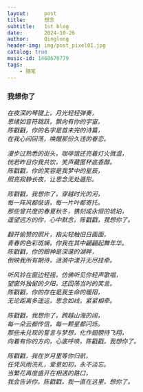 ```yaml
---
layout:     post
title:      想念
subtitle:   1st blog
date:       2024-10-26
author:     Qinglong
header-img: img/post_pixel01.jpg
catalog: true
music-id: 1468670779
tags:
    - 随笔
---
```


### 我想你了

*在夜深的琴键上，月光轻轻弹奏，   
思绪如音符跳跃，飘向有你的宇宙。  
陈戳戳，你的名字是首未完的诗篇，  
在我心间回荡，唤醒那份久违的眷恋。*

*漫步过熟悉的街头，咖啡馆还亮着灯火微温，  
恍若昨日你我共饮，笑声藏匿杯底香醇。  
陈戳戳，你的笑容是我梦中的星辰，  
照亮寂静长夜，让思念无处遁形。*


*陈戳戳，我想你了，穿越时光的河，  
每一阵风都低语，每一片叶都寄托。  
那些曾共度的春夏秋冬，镌刻成永恒的琥珀，  
遥望远方的你，心中默念，陈戳戳，我想你了。*


*翻开偷赞的照片，指尖轻触旧日画面，  
青春的色彩斑斓，你我在其中翩翩起舞年华。  
陈戳戳，你的眼神是深邃的湖畔，  
倒映我所有期待，涟漪中漾开无尽挂牵。*

*听风铃在窗边轻摇，仿佛听见你轻声歌唱，  
望窗外独留的夕阳，还回荡当时的笑言。  
陈戳戳，你的存在是我生命的暖阳，  
无论距离多遥远，思念如线，紧紧相牵。*


*陈戳戳，我想你了，跨越山海的阔，  
每一朵云都传信，每一颗星都闪烁。  
那些未兑现的誓言与梦想，化作翅膀待飞翔，  
向着有你的方向，心底呼唤，陈戳戳，我想你了。*


*陈戳戳，我在岁月里等你归航，  
任凭风雨洗礼，爱意如初，永不淡忘。  
当繁花再度盛开在相遇的路口，  
我会告诉你，陈戳戳，我一直在这里，想你了。*
